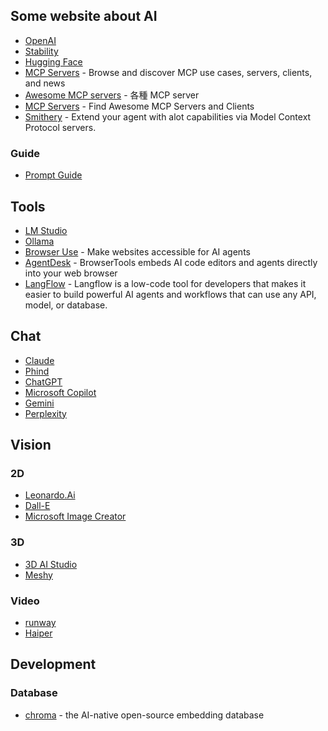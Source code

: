 
## Some website about AI

- [OpenAI](https://openai.com/)
- [Stability](https://stability.ai/)
- [Hugging Face](https://huggingface.co/)
- [MCP Servers](https://www.pulsemcp.com/) - Browse and discover MCP use cases, servers, clients, and news
- [Awesome MCP servers](https://github.com/appcypher/awesome-mcp-servers) - 各種 MCP server
- [MCP Servers](https://mcp.so/) - Find Awesome MCP Servers and Clients
- [Smithery](https://smithery.ai/) - Extend your agent with alot capabilities via Model Context Protocol servers.
  
### Guide

- [Prompt Guide](https://www.promptingguide.ai/)

## Tools

- [LM Studio](https://lmstudio.ai/)
- [Ollama](https://ollama.com/)
- [Browser Use](https://github.com/browser-use/browser-use) - Make websites accessible for AI agents
- [AgentDesk](https://www.agentdesk.ai/) - BrowserTools embeds AI code editors and agents directly into your web browser
- [LangFlow](https://www.langflow.org/) - Langflow is a low-code tool for developers that makes it easier to build powerful AI agents and workflows that can use any API, model, or database.

## Chat

- [Claude](https://claude.ai/)
- [Phind](https://www.phind.com/)
- [ChatGPT](https://chatgpt.com/)
- [Microsoft Copilot](https://copilot.microsoft.com/)
- [Gemini](https://gemini.google.com/)
- [Perplexity](https://www.perplexity.ai/)

## Vision

### 2D

- [Leonardo.Ai](https://leonardo.ai/)
- [Dall-E](https://openai.com/index/dall-e-3/)
- [Microsoft Image Creator](https://www.bing.com/images/create)
  
### 3D
  
- [3D AI Studio](https://www.3daistudio.com/)
- [Meshy](https://www.meshy.ai/zh/)

### Video

- [runway](https://runwayml.com/)
- [Haiper](https://haiper.ai/)

## Development

### Database

- [chroma](https://github.com/chroma-core/chroma) - the AI-native open-source embedding database
